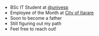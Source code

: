 
- BSc IT Student at [@univesp](https://github.com/univesp)
- Employee of the Month at [City of Itarare](https://www.itarare.sp.gov.br/)
- Soon to become a father
- Still figuring out my path
- Feel free to reach out!
